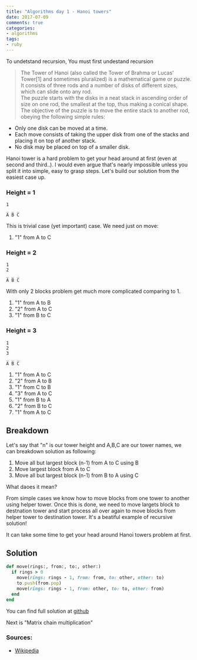 ```yaml
---
title: "Algorithms day 1 - Hanoi towers"
date: 2017-07-09
comments: true
categories:
- algorithms
tags:
- ruby
---
```


To undetstand recursion, You must first undestand recursion

<!--more-->

> The Tower of Hanoi (also called the Tower of Brahma or Lucas' Tower[1] and sometimes pluralized) is a mathematical game or puzzle. It consists of three rods and a number of disks of different sizes, which can slide onto any rod.  
The puzzle starts with the disks in a neat stack in ascending order of size on one rod, the smallest at the top, thus making a conical shape.  
The objective of the puzzle is to move the entire stack to another rod, obeying the following simple rules:
- Only one disk can be moved at a time.
- Each move consists of taking the upper disk from one of the stacks and placing it on top of another stack.
- No disk may be placed on top of a smaller disk.

Hanoi tower is a hard problem to get your head around at first (even at second and third..).
I would even argue that's nearly impossible unless you split it into simple, easy to grasp steps.
Let's build our solution from the easiest case up.

### Height = 1

```
1
_ _ _
A B C
```

This is trivial case (yet important) case. We need just on move:
1. "1" from A to C

### Height = 2

```
1
2
_ _ _
A B C
```

With only 2 blocks problem get much more complicated comparing to 1.
1. "1" from A to B
2. "2" from A to C
3. "1" from B to C

### Height = 3

```
1
2
3
_ _ _
A B C
```

1. "1" from A to C
2. "2" from A to B
3. "1" from C to B
4. "3" from A to C
5. "1" from B to A
6. "2" from B to C
7. "1" from A to C

## Breakdown

Let's say that "n" is our tower height and  A,B,C are our tower names, we can breakdown solution as following:
1. Move all but largest block (n-1) from A to C using B
2. Move largest block from A to C
3. Move all but largest block (n-1) from B to A using C

What daoes it mean?

From simple cases we know how to move blocks from one tower to another using helper tower.
Once this is done, we need to move largets block to destnation tower and start process all over again to move blocks from helper tower to destination tower.
It's a beatiful example of recursive solution!

It can take some time to get your head around Hanoi towers problem at first.

## Solution

```ruby
def move(rings:, from:, to:, other:)
  if rings > 0
    move(rings: rings - 1, from: from, to: other, other: to)
    to.push(from.pop)
    move(rings: rings - 1, from: other, to: to, other: from)
  end
end

```

You can find full solution at [github][code]

Next is "Matrix chain multiplication"

### Sources:
- [Wikipedia][wiki]

[wiki]: https://en.wikipedia.org/wiki/Tower_of_Hanoi
[code]: https://github.com/pasierb/100_days_of_algorithms/tree/master/day_01_hanoi_tower